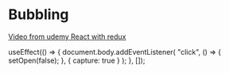# Bubbling

[Video from udemy React with redux](https://www.udemy.com/course/react-redux/learn/lecture/20787832#content)

  useEffect(() => {
    document.body.addEventListener(
      "click",
      () => {
        setOpen(false);
      },
      { capture: true }
    );
  }, []);

  